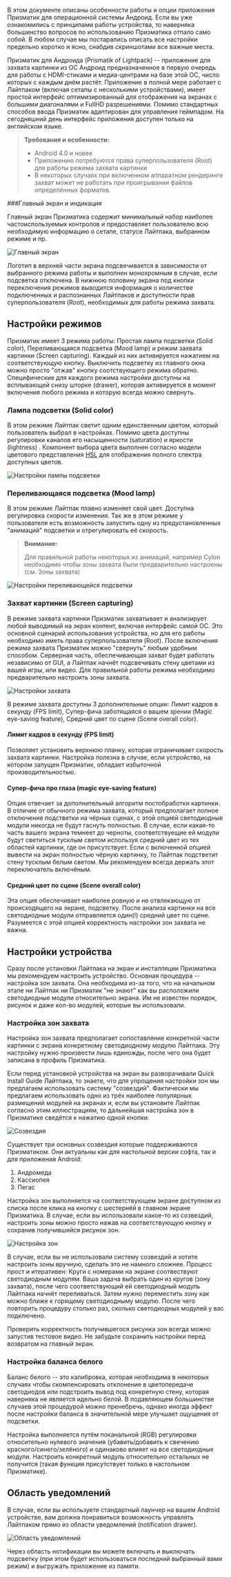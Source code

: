 
В этом документе описаны особенности работы и опции приложения Призматик для операционной системы Андроид. Если вы уже ознакомились с принципами работы устройства, то наверняка большинство вопросов по использованию Призматика отпало само собой. В любом случае мы постарались описать все настройки предельно коротко и ясно, снабдив скриншотами все важные места.

Призматик для Андроида (Prismatik of Lightpack) -- приложение для захвата картинки из ОС Андроид предназначенное в первую очередь для работы с HDMI-стиками и медиа-центрами на базе этой ОС, число которых с каждым днём растёт. Приложение в полной мере работает с Лайтпаком (включая сетапы с несколькими устройствами), имеет простой интерфейс оптимизированный для отображения на экранах с большими диагоналями и FullHD разрешениями. Помимо стандартных способов ввода Призматик адаптирован для управления геймпадом. На сегодняшний день интерфейс приложения доступен только на английском языке.
> **Требования и особенности:**
> 
> - Android 4.0 и новее
> - Приложению потребуются права суперпользователя (Root) для работы режима захвата картинки
> - В некоторых случаях при включенном аппаратном рендеринге захват может не работать при проигрывании файлов определённых форматов.

###Главный экран и индикация

Главный экран Призматика содержит минимальный набор наиболее частоиспользуемых контролов и предоставляет пользователю всю необходимую информацию о сетапе, статусе Лайтпака, выбранном режиме и пр.

![Главный экран][1]

Логотип в верхней части экрана подсвечивается в зависимости от выбранного режима работы и выполнен монохромным в случае, если подсветка отключена. В нижнюю половину экрана под кнопки переключения режимов выводится информация о количестве подключенных и распознанных Лайтпаков и доступности прав суперпользователя (Root), необходимых для работы режима захвата.

Настройки режимов
------------------------
Призматик имеет 3 режима работы: Простая лампа подсветки (Solid color), Переливающаяся подсветка (Mood lamp) и режим захвата картинки (Screen capturing). Каждый из них активируется нажатием на соответствующую кнопку. Выключить подсветку из главного окна можно просто "отжав" кнопку соотствующего режима обратно. Специфические для каждого режима настройки доступны на всплывающей снизу шторке (drawer), которая активируется в момент включения любого режима и которую всегда можно свернуть.

### Лампа подсветки (Solid color)
В этом режиме Лайтпак светит одним единственным цветом, который пользователь выбрал в настройках. Помимо цвета доступны регулировки каналов его насыщенности (saturation) и яркости (lightness) . Компонент выбора цвета выполнен согласно модели цветового представления [HSL][2] для отображения полного спектра доступных цветов.

![Настройки лампы подсветки][3]

### Переливающаяся подсветка (Mood lamp)
В этом режиме Лайтпак плавно изменяет свой цвет. Доступна регулировка скорости изменения. Так же в этом режиме у пользователя есть возможность запустить одну из предустановленных "анимаций" подсветки и отрегулировать её скорость.
> **Внимание:**
> 
> Для правильной работы некоторых из анимаций, например Cylon необходимо чтобы зоны захвата были предварительно настроены (см. Зоны захвата)

![Настройки переливающейся подсветки][4]

### Захват картинки (Screen capturing)
В режиме захвата картинки Призматик захватывает и анализирует любой выводимый на экран контент, включая интерфейс самой ОС. Это основной сценарий использования устройства, но для его работы необходимо иметь права суперпользователя (Root). После включения режима захвата  Призматик можно "свернуть" любым удобным способом. Серверная часть, обеспечивающая захват будет работать независимо от GUI, а Лайтпак начнёт подсвечивать стену цветами из вашей игры, или видео. Для правильной работы режима необходимо предварительно настроить зоны захвата.

![Настройки захвата][5]

В режиме захвата доступны 3 дополнительные опции: Лимит кадров в секунду (FPS limit), Супер-фича заботящаяся о вашем зрении (Magic eye-saving feature), Средний цвет по сцене (Scene overall color).

#### Лимит кадров в секунду (FPS limit)
Позволяет установить верхнюю планку, которая ограничивает скорость захвата картинки. Настройка полезна в случае, если устройство, на котором запущен Призматик, обладает избыточной производительностью.

#### Супер-фича про глаза (magic eye-saving feature)
Опция отвечает за дополнительный алгоритм постобработки картинки. В отличие от обычного режима захвата, который предполагает полное отключение подстветки на чёрных сценах, с этой опцией светодиодные модули никогда не будут гаснуть полностью. В случае, если какая-то часть вашего экрана темнеет до черноты, соответствуещие ей модули будут светиться тусклым светом используя средний цвет из тех областей картинки, где он присутствует. Если с включенной опцией вывести на экран полностью чёрную картинку, то Лайтпак подстветит стену тусклым белым светом. Мы рекомендуем всегда держать этот переключатель включёным.

#### Средний цвет по сцене (Scene overall color)
Эта опция обеспечивает наиболее ровную и не отвлекающую от происходящего на экране, подсветку. После анализа картинки на все светодиодные модули отправляется один(!) средний цвет по сцене. Разумеется с этой опцией корректность настройки зон захвата не важна.

Настройки устройства
---------------------
Сразу после установки Лайтпака на экран и инсталляции Призматика мы рекомендуем настроить устройство. Основная процедура -- настройка зон захвата. Она необходима из-за того, что на начальном этапе ни Лайтпак ни Призматик "не знают" как вы расположили светодиодные модули относительно экрана. Им не известен порядок, рисунок и даже кол-во модулей, которые вы использовали. 

### Настройка зон захвата

Настройка зон захвата предполагает сопоставление конкретной части картинки с экрана конкретному светодиодному модулю Лайтпака. Эту настройку нужно произвести лишь единожды, после чего она будет записана в профиль Призматика.

Если перед установкой устройства на экран вы разворачивали Quick Install Guide Лайтпака, то знаете, что для упрощения настройки зон мы предлагаем использовать систему "созвездий". Фактически мы предлагаем использовать одно из трёх наиболее популярных размещений модулей на экранах и, если вы установите Лайтпак согласно этим иллюстрациям, то дальнейшая настройка зон в Призматике сведётся к нажатию одной кнопки.

![Созвездия][6]

Существует три основных созвездия которые поддерживаются Призматиком. Они актуальны как для настольной версии софта, так и для приложения Android:

1. Андромеда
2. Кассиопея
3. Пегас

Настройка зон выполняется на соответствующем экране доступном из списка после клика на кнопку с шестернёй в главном экране Призматика. В случае, если вы использовали какое-то из созвездий, настроить зоны можно просто нажав на соответствующую кнопку и сохранив получившийся рисунок зон.

![Настройка зон][7]

В случае, если вы не использовали систему созвездий и хотите настроить зоны вручную, сделать это не намного сложнее. Процесс прост и итеративен: Круги с номерами на экране соотвествуют светодиодным модулям. Ваша задача выбрать один из кругов (зону захвата), после чего соответствующий ей светодиодный модуль Лайтпака начнёт переливаться. Затем нужно переместить зону как можно ближе к горящему светодиодныму модулю. После чего повторить процедуру столько раз, сколько светодиодных модулей у вас подключено.

Проверить корректность получившегося рисунка зон всегда можно запустив тестовое видео. Не забудьте сохранить настройки перед возвратом на главный экран.

### Настройка баланса белого
Баланс белого -- это калибровка, которая необходима в некоторых случаях чтобы скомпенсировать отклонение в цветопередаче светодиодов или подстроить вывод под конкретную стену, которая наверняка не является идельно белой. В подавляющем большинстве случаев этой процедурой можно пренебречь, однако иногда эффект после настройки баланса в значительной мере улучшает ощущения от подсветки.

Настройка выполняется путём поканальной (RGB) регулировки относительно нулевого значения (убавить/добавить к свечению красного/синего/зелёного) и одинаково влияет на все светодиодные модули. Настроить конкретный модуль относительно остальных не получится (такая функция присутствует только в настольном Призматике).

Область уведомлений
-------------------
В случае, если вы используете стандартный лаунчер на вашем Android устройстве, вам должна понравиться возможность управлять Лайтпаком прямо из области уведомлений (notification drawer).

![Область уведомлений][8]

Через область нотификации вы можете включать и выключать подсветку (при этом будет использоваться последний выбранный вами режим) и выгружать приложение из памяти.

  [1]: http://store.pixelkit.ru/img/Prismatik/PA-main-en.jpg
  [2]: http://en.wikipedia.org/wiki/HSL_and_HSV
  [3]: http://store.pixelkit.ru/img/Prismatik/PA-solid-en.jpg
  [4]: http://store.pixelkit.ru/img/Prismatik/PA-mood-en.jpg
  [5]: http://store.pixelkit.ru/img/Prismatik/PA-grab-en.jpg
  [6]: http://store.pixelkit.ru/img/Prismatik/PA-const-en.jpg
  [7]: http://store.pixelkit.ru/img/Prismatik/PA-zones-en.jpg
  [8]: http://store.pixelkit.ru/img/Prismatik/PA-notif-en.jpg
